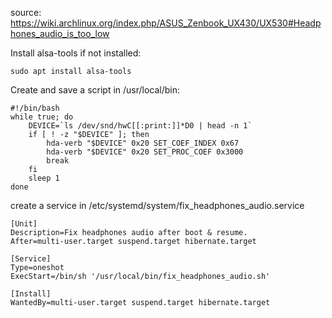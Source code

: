 source: https://wiki.archlinux.org/index.php/ASUS_Zenbook_UX430/UX530#Headphones_audio_is_too_low

Install alsa-tools if not installed:

```
sudo apt install alsa-tools
```

Create and save a script in /usr/local/bin:

```
#!/bin/bash
while true; do
	DEVICE=`ls /dev/snd/hwC[[:print:]]*D0 | head -n 1`
	if [ ! -z "$DEVICE" ]; then
		hda-verb "$DEVICE" 0x20 SET_COEF_INDEX 0x67
		hda-verb "$DEVICE" 0x20 SET_PROC_COEF 0x3000
		break
	fi
	sleep 1
done
```

create a service in /etc/systemd/system/fix_headphones_audio.service

```
[Unit]
Description=Fix headphones audio after boot & resume.
After=multi-user.target suspend.target hibernate.target

[Service]
Type=oneshot
ExecStart=/bin/sh '/usr/local/bin/fix_headphones_audio.sh'

[Install]
WantedBy=multi-user.target suspend.target hibernate.target
```